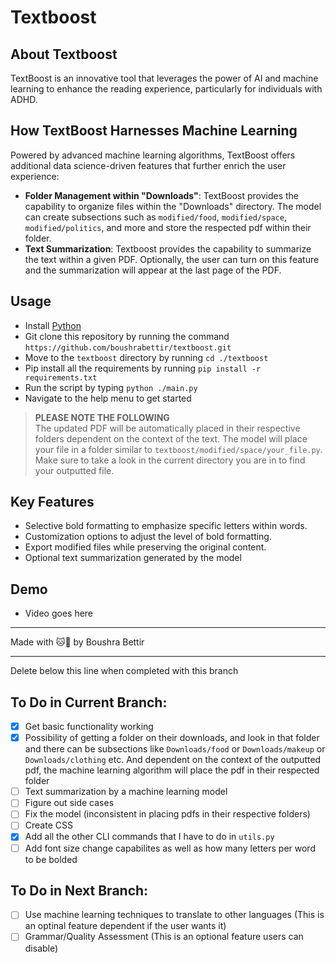 # Textboost

## About Textboost

TextBoost is an innovative tool that leverages the power of AI and machine learning to enhance the reading experience, particularly for individuals with ADHD.

## How TextBoost Harnesses Machine Learning

Powered by advanced machine learning algorithms, TextBoost offers additional data science-driven features that further enrich the user experience:

- **Folder Management within "Downloads"**: TextBoost provides the capability to organize files within the "Downloads" directory. The model can create subsections such as `modified/food`, `modified/space`, `modified/politics`, and more and store the respected pdf within their folder.
- **Text Summarization**: Textboost provides the capability to summarize the text within a given PDF. Optionally, the user can turn on this feature and the summarization will appear at the last page of the PDF.

## Usage

- Install [Python](https://www.python.org/downloads/)
- Git clone this repository by running the command `https://github.com/boushrabettir/textboost.git`
- Move to the `textboost` directory by running `cd ./textboost`
- Pip install all the requirements by running `pip install -r requirements.txt`
- Run the script by typing `python ./main.py`
- Navigate to the help menu to get started

> **PLEASE NOTE THE FOLLOWING**<br/>
> The updated PDF will be automatically placed in their respective folders dependent on the context of the text. The model will place your file in a folder similar to `textboost/modified/space/your_file.py`.<br/>
> Make sure to take a look in the current directory you are in to find your outputted file.

## Key Features

- Selective bold formatting to emphasize specific letters within words.
- Customization options to adjust the level of bold formatting.
- Export modified files while preserving the original content.
- Optional text summarization generated by the model

## Demo

- Video goes here

---

Made with 🐱💛 by Boushra Bettir

---

Delete below this line when completed with this branch

## To Do in Current Branch:

- [x] Get basic functionality working
- [x] Possibility of getting a folder on their downloads, and look in that folder and there can be subsections like `Downloads/food` or `Downloads/makeup` or `Downloads/clothing` etc. And dependent on the context of the outputted pdf, the machine learning algorithm will place the pdf in their respected folder
- [ ] Text summarization by a machine learning model 
- [ ] Figure out side cases
- [ ] Fix the model (inconsistent in placing pdfs in their respective folders)
- [ ] Create CSS
- [x] Add all the other CLI commands that I have to do in `utils.py`
- [ ] Add font size change capabilites as well as how many letters per word to be bolded

## To Do in Next Branch:

- [ ] Use machine learning techniques to translate to other languages (This is an optinal feature dependent if the user wants it)
- [ ] Grammar/Quality Assessment (This is an optional feature users can disable)
